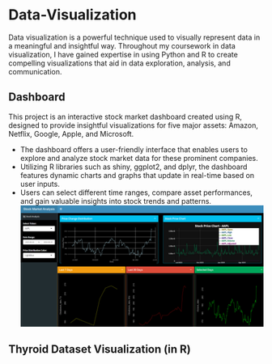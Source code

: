# Data-Visualization
Data visualization is a powerful technique used to visually represent data in a meaningful and insightful way. Throughout my coursework in data visualization, I have gained expertise in using Python and R to create compelling visualizations that aid in data exploration, analysis, and communication.

## Dashboard
This project is an interactive stock market dashboard created using R, designed to provide insightful visualizations for five major assets: Amazon, Netflix, Google, Apple, and Microsoft. 
- The dashboard offers a user-friendly interface that enables users to explore and analyze stock market data for these prominent companies.
- Utilizing R libraries such as shiny, ggplot2, and dplyr, the dashboard features dynamic charts and graphs that update in real-time based on user inputs.
- Users can select different time ranges, compare asset performances, and gain valuable insights into stock trends and patterns.
![App Screenshot](https://github.com/rutujajanbandhu/Data-Visualization/blob/main/Screenshorts/Dashboard.jpg)

## Thyroid Dataset Visualization (in R)
